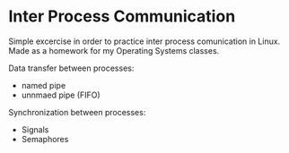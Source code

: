 # Inter Process Communication
Simple excercise in order to practice inter process comunication in Linux.
Made as a homework for my Operating Systems classes.

Data transfer between processes:
- named pipe
- unnmaed pipe (FIFO)

Synchronization between processes:
- Signals
- Semaphores

